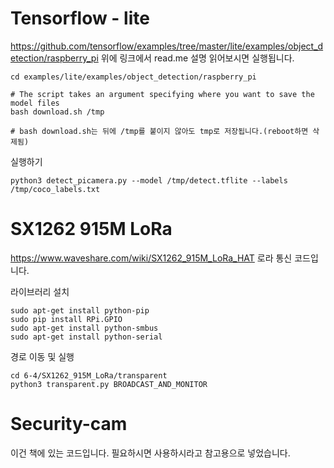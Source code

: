 # Tensorflow - lite
https://github.com/tensorflow/examples/tree/master/lite/examples/object_detection/raspberry_pi
위에 링크에서 read.me 설명 읽어보시면 실행됩니다.

```
cd examples/lite/examples/object_detection/raspberry_pi

# The script takes an argument specifying where you want to save the model files
bash download.sh /tmp

# bash download.sh는 뒤에 /tmp를 붙이지 않아도 tmp로 저장됩니다.(reboot하면 삭제됨)
```

실행하기
```
python3 detect_picamera.py --model /tmp/detect.tflite --labels /tmp/coco_labels.txt
```



# SX1262 915M LoRa
https://www.waveshare.com/wiki/SX1262_915M_LoRa_HAT
로라 통신 코드입니다.

라이브러리 설치
```
sudo apt-get install python-pip 
sudo pip install RPi.GPIO
sudo apt-get install python-smbus
sudo apt-get install python-serial
```

경로 이동 및 실행
```
cd 6-4/SX1262_915M_LoRa/transparent
python3 transparent.py BROADCAST_AND_MONITOR
```


# Security-cam
이건 책에 있는 코드입니다. 필요하시면 사용하시라고 참고용으로 넣었습니다.
